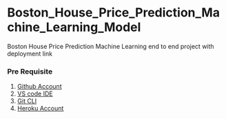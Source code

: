 # Boston_House_Price_Prediction_Machine_Learning_Model
Boston House Price Prediction Machine Learning end to end project with deployment link



### Pre Requisite 

1. [Github Account](https://github.com/niteshspandey/Boston_House_Price_Prediction_Machine_Learning_Model)
2. [VS code IDE](https://code.visualstudio.com/download)
3. [Git CLI](https://git-scm.com/downloads)
4. [Heroku Account](https://www.heroku.com/)